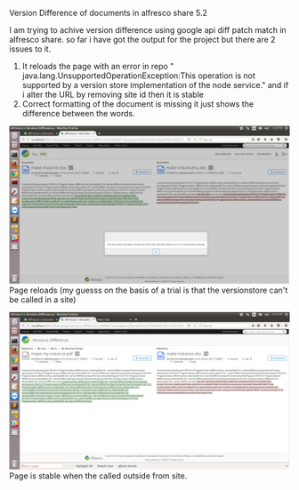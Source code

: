 Version Difference of documents in alfresco share 5.2


I am trying to achive version difference using google api diff patch match in alfresco share. so far i have got the output for the project but there are 2 issues to it.
1. It reloads the page with an error in repo " java.lang.UnsupportedOperationException:This operation is not supported by a version store implementation of the node service." and if i alter the URL by removing site id then it is stable  
2. Correct formatting of the document is missing it just shows the difference between the words.



![alt text](https://raw.githubusercontent.com/tusharkhanka/version-difference-alfresco/master/images/SS%20of%20output.png)
Page reloads (my guesss on the basis of a trial is  that the versionstore can't be called in a site)

![alt text](https://raw.githubusercontent.com/tusharkhanka/version-difference-alfresco/master/images/SS%20of%20output%20with%20altered%20url.png)
Page is stable when the called outside from site.

